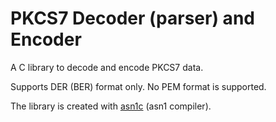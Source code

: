 PKCS7 Decoder (parser) and Encoder
===

A C library to decode and encode PKCS7 data.

Supports DER (BER) format only. No PEM format is supported.

The library is created with [asn1c](https://github.com/vlm/asn1c)
(asn1 compiler).
